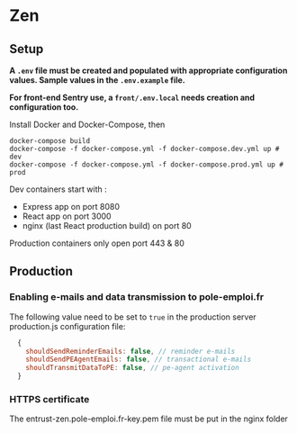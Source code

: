 # Zen

## Setup

**A `.env` file must be created and populated with appropriate configuration values. Sample values in the `.env.example` file.**

**For front-end Sentry use, a `front/.env.local` needs creation and configuration too.**

Install Docker and Docker-Compose, then

```
docker-compose build
docker-compose -f docker-compose.yml -f docker-compose.dev.yml up # dev
docker-compose -f docker-compose.yml -f docker-compose.prod.yml up # prod
```

Dev containers start with :

- Express app on port 8080
- React app on port 3000
- nginx (last React production build) on port 80

Production containers only open port 443 & 80

## Production

### Enabling e-mails and data transmission to pole-emploi.fr

The following value need to be set to `true` in the production server production.js configuration file:

```js
  {
    shouldSendReminderEmails: false, // reminder e-mails
    shouldSendPEAgentEmails: false, // transactional e-mails
    shouldTransmitDataToPE: false, // pe-agent activation
  }
```

### HTTPS certificate

The entrust-zen.pole-emploi.fr-key.pem file must be put in the nginx folder
